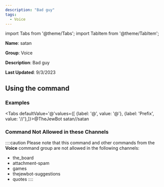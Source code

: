 ```yaml
---
description: "Bad guy"
tags:
  - Voice
---
```

import Tabs from '@theme/Tabs';
import TabItem from '@theme/TabItem';

**Name**: satan

**Group**: Voice

**Description**: Bad guy

**Last Updated**: 9/3/2023

## Using the command

### Examples
<Tabs defaultValue='@'values={[ {label: '@', value: '@'}, {label: 'Prefix', value: '//'},]}><TabItem value='@'>@TheJewBot satan</TabItem><TabItem value='//'>//satan</TabItem></Tabs>

### Command Not Allowed in these Channels
::::caution Please note that this command and other commands from the **Voice** command group are not allowed in the following channels:
- the_board
- attachment-spam
- games
- thejewbot-suggestions
- quotes
::::